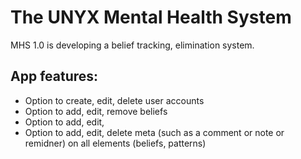 # The UNYX Mental Health System

MHS 1.0 is developing a belief tracking, elimination system.

## App features:
- Option to create, edit, delete user accounts
- Option to add, edit, remove beliefs
- Option to add, edit, 
- Option to add, edit, delete meta (such as a comment or note or remidner) on all elements (beliefs, patterns)




